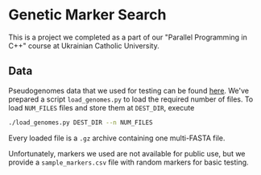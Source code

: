 # Genetic Marker Search

This is a project we completed as a part of our "Parallel Programming in C++" course at Ukrainian Catholic University. 

## Data

Pseudogenomes data that we used for testing can be found [here](https://1001genomes.org/data/GMI-MPI/releases/v3.1/pseudogenomes/fasta/). We've prepared a script `load_genomes.py` to load the required number of files. To load `NUM_FILES` files and store them at `DEST_DIR`, execute
```bash
./load_genomes.py DEST_DIR --n NUM_FILES
```
Every loaded file is a `.gz` archive containing one multi-FASTA file.

Unfortunately, markers we used are not available for public use, but we provide a `sample_markers.csv` file with random markers for basic testing.
